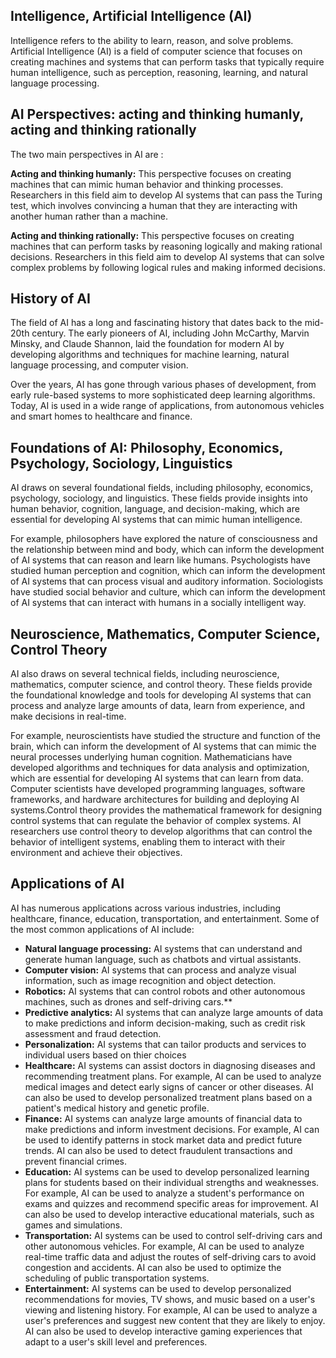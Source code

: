 ## Intelligence, Artificial Intelligence (AI)
Intelligence refers to the ability to learn, reason, and solve problems. Artificial Intelligence (AI) is a field of computer science that focuses on creating machines and systems that can perform tasks that typically require human intelligence, such as perception, reasoning, learning, and natural language processing.

## AI Perspectives: acting and thinking humanly, acting and thinking rationally

The two main perspectives in AI are :

**Acting and thinking humanly:** This perspective focuses on creating machines that can mimic human behavior and thinking processes. Researchers in this field aim to develop AI systems that can pass the Turing test, which involves convincing a human that they are interacting with another human rather than a machine.

**Acting and thinking rationally:** This perspective focuses on creating machines that can perform tasks by reasoning logically and making rational decisions. Researchers in this field aim to develop AI systems that can solve complex problems by following logical rules and making informed decisions.

## History of AI

The field of AI has a long and fascinating history that dates back to the mid-20th century. The early pioneers of AI, including John McCarthy, Marvin Minsky, and Claude Shannon, laid the foundation for modern AI by developing algorithms and techniques for machine learning, natural language processing, and computer vision.

Over the years, AI has gone through various phases of development, from early rule-based systems to more sophisticated deep learning algorithms. Today, AI is used in a wide range of applications, from autonomous vehicles and smart homes to healthcare and finance.

## Foundations of AI: Philosophy, Economics, Psychology, Sociology, Linguistics

AI draws on several foundational fields, including philosophy, economics, psychology, sociology, and linguistics. These fields provide insights into human behavior, cognition, language, and decision-making, which are essential for developing AI systems that can mimic human intelligence.

For example, philosophers have explored the nature of consciousness and the relationship between mind and body, which can inform the development of AI systems that can reason and learn like humans. Psychologists have studied human perception and cognition, which can inform the development of AI systems that can process visual and auditory information. Sociologists have studied social behavior and culture, which can inform the development of AI systems that can interact with humans in a socially intelligent way.

## Neuroscience, Mathematics, Computer Science, Control Theory
AI also draws on several technical fields, including neuroscience, mathematics, computer science, and control theory. These fields provide the foundational knowledge and tools for developing AI systems that can process and analyze large amounts of data, learn from experience, and make decisions in real-time.

For example, neuroscientists have studied the structure and function of the brain, which can inform the development of AI systems that can mimic the neural processes underlying human cognition. Mathematicians have developed algorithms and techniques for data analysis and optimization, which are essential for developing AI systems that can learn from data. Computer scientists have developed programming languages, software frameworks, and hardware architectures for building and deploying AI systems.Control theory provides the mathematical framework for designing control systems that can regulate the behavior of complex systems. AI researchers use control theory to develop algorithms that can control the behavior of intelligent systems, enabling them to interact with their environment and achieve their objectives.

## Applications of AI
AI has numerous applications across various industries, including healthcare, finance, education, transportation, and entertainment. Some of the most common applications of AI include:

- **Natural language processing:** AI systems that can understand and generate human language, such as chatbots and virtual assistants.
- **Computer vision:** AI systems that can process and analyze visual information, such as image recognition and object detection.
- **Robotics:** AI systems that can control robots and other autonomous machines, such as drones and self-driving cars.**
- **Predictive analytics:** AI systems that can analyze large amounts of data to make predictions and inform decision-making, such as credit risk assessment and fraud detection.
- **Personalization:** AI systems that can tailor products and services to individual users based on thier choices
- **Healthcare:** AI systems can assist doctors in diagnosing diseases and recommending treatment plans. For example, AI can be used to analyze medical images and detect early signs of cancer or other diseases. AI can also be used to develop personalized treatment plans based on a patient's medical history and genetic profile.
- **Finance:** AI systems can analyze large amounts of financial data to make predictions and inform investment decisions. For example, AI can be used to identify patterns in stock market data and predict future trends. AI can also be used to detect fraudulent transactions and prevent financial crimes.
- **Education:** AI systems can be used to develop personalized learning plans for students based on their individual strengths and weaknesses. For example, AI can be used to analyze a student's performance on exams and quizzes and recommend specific areas for improvement. AI can also be used to develop interactive educational materials, such as games and simulations.
- **Transportation:** AI systems can be used to control self-driving cars and other autonomous vehicles. For example, AI can be used to analyze real-time traffic data and adjust the routes of self-driving cars to avoid congestion and accidents. AI can also be used to optimize the scheduling of public transportation systems.
- **Entertainment:** AI systems can be used to develop personalized recommendations for movies, TV shows, and music based on a user's viewing and listening history. For example, AI can be used to analyze a user's preferences and suggest new content that they are likely to enjoy. AI can also be used to develop interactive gaming experiences that adapt to a user's skill level and preferences.





